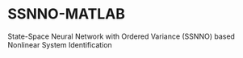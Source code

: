 # SSNNO-MATLAB
State-Space Neural Network with Ordered Variance (SSNNO) based Nonlinear System Identification
